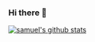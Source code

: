 ### Hi there 👋

[![samuel's github stats](https://github-readme-stats.vercel.app/api?username=samuelayo)](https://github.com/anuraghazra/github-readme-stats)

<!--
**samuelayo/samuelayo** is a ✨ _special_ ✨ repository because its `README.md` (this file) appears on your GitHub profile.

Here are some ideas to get you started:

- 🔭 I’m currently working on ...
- 🌱 I’m currently learning ...
- 👯 I’m looking to collaborate on ...
- 🤔 I’m looking for help with ...
- 💬 Ask me about ...
- 📫 How to reach me: ...
- 😄 Pronouns: ...
- ⚡ Fun fact: ...
-->
